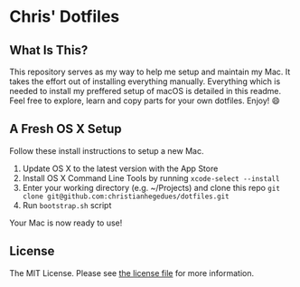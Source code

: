 # Chris' Dotfiles

## What Is This?

This repository serves as my way to help me setup and maintain my Mac. It takes
the effort out of installing everything manually. Everything which is needed to
install my preffered setup of macOS is detailed in this readme. Feel free to
explore, learn and copy parts for your own dotfiles. Enjoy! :smile:

## A Fresh OS X Setup

Follow these install instructions to setup a new Mac.

1. Update OS X to the latest version with the App Store
2. Install OS X Command Line Tools by running `xcode-select --install`
3. Enter your working directory (e.g. ~/Projects) and clone this repo `git clone git@github.com:christianhegedues/dotfiles.git`
4. Run `bootstrap.sh` script

Your Mac is now ready to use!

## License

The MIT License. Please see [the license file](LICENSE.md) for more information.

